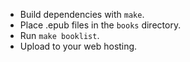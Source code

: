  * Build dependencies with `make`.
 * Place .epub files in the `books` directory.
 * Run `make booklist`.
 * Upload to your web hosting.

